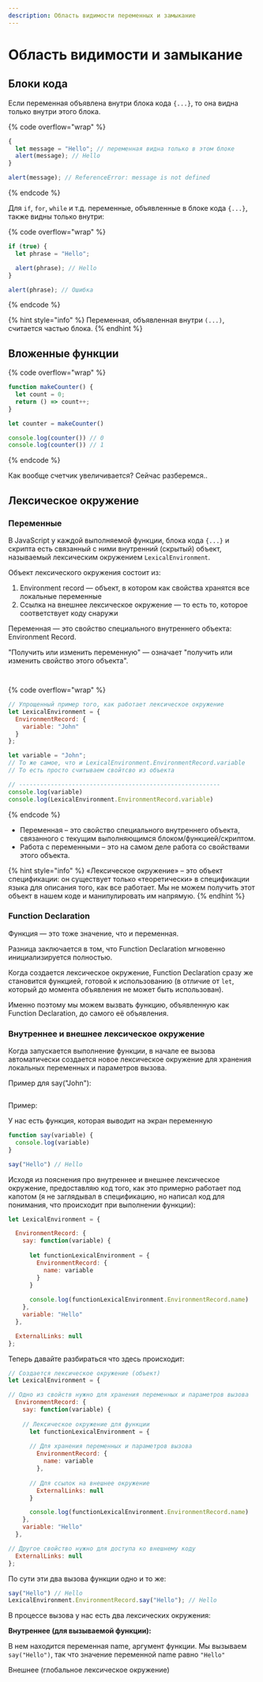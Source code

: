 ```yaml
---
description: Область видимости переменных и замыкание
---
```


# Область видимости и замыкание

## Блоки кода

Если переменная объявлена внутри блока кода `{...}`, то она видна только внутри этого блока.

{% code overflow="wrap" %}
```javascript
{
  let message = "Hello"; // переменная видна только в этом блоке
  alert(message); // Hello
}

alert(message); // ReferenceError: message is not defined
```
{% endcode %}

Для `if`, `for`, `while` и т.д. переменные, объявленные в блоке кода `{...}`, также видны только внутри:

{% code overflow="wrap" %}
```javascript
if (true) {
  let phrase = "Hello";

  alert(phrase); // Hello
}

alert(phrase); // Ошибка
```
{% endcode %}

{% hint style="info" %}
Переменная, объявленная внутри `(...)`, считается частью блока.
{% endhint %}

## Вложенные функции

{% code overflow="wrap" %}
```javascript
function makeCounter() {
  let count = 0;
  return () => count++;
}

let counter = makeCounter()

console.log(counter()) // 0
console.log(counter()) // 1
```
{% endcode %}

Как вообще счетчик увеличивается? Сейчас разберемся..

## Лексическое окружение

### Переменные

В JavaScript у каждой выполняемой функции, блока кода `{...}` и скрипта есть связанный с ними внутренний (скрытый) объект, называемый лексическим окружением `LexicalEnvironment`.

Объект лексического окружения состоит из:

1. Environment record — объект, в котором как свойства хранятся все локальные переменные
2. Ссылка на внешнее лексическое окружение — то есть то, которое соответствует коду снаружи

Переменная — это свойство специального внутреннего объекта: Environment Record.

"Получить или изменить переменную" — означает "получить или изменить свойство этого объекта".

<figure><img src="../.gitbook/assets/image (2).png" alt=""><figcaption></figcaption></figure>

<figure><img src="../.gitbook/assets/image (3).png" alt=""><figcaption></figcaption></figure>

{% code overflow="wrap" %}
```javascript
// Упрощенный пример того, как работает лексическое окружение
let LexicalEnvironment = {
  EnvironmentRecord: {
    variable: "John"
  }
};

let variable = "John";
// То же самое, что и LexicalEnvironment.EnvironmentRecord.variable
// То есть просто считываем свойтсво из объекта

// ---------------------------------------------------------
console.log(variable)
console.log(LexicalEnvironment.EnvironmentRecord.variable)
```
{% endcode %}

* Переменная – это свойство специального внутреннего объекта, связанного с текущим выполняющимся блоком/функцией/скриптом.
* Работа с переменными – это на самом деле работа со свойствами этого объекта.

{% hint style="info" %}
«Лексическое окружение» – это объект спецификации: он существует только «теоретически» в спецификации языка для описания того, как все работает. Мы не можем получить этот объект в нашем коде и манипулировать им напрямую.
{% endhint %}

### Function Declaration

Функция — это тоже значение, что и переменная.

Разница заключается в том, что Function Declaration мгновенно инициализируется полностью.

Когда создается лексическое окружение, Function Declaration сразу же становится функцией, готовой к использованию (в отличие от `let`, который до момента объявления не может быть использован).

Именно поэтому мы можем вызвать функцию, объявленную как Function Declaration, до самого её объявления.

### Внутреннее и внешнее лексическое окружение

Когда запускается выполнение функции, в начале ее вызова автоматически создается новое лексическое окружение для хранения локальных переменных и параметров вызова.

Пример для say("John"):

<figure><img src="../.gitbook/assets/image (4).png" alt=""><figcaption></figcaption></figure>

Пример:

У нас есть функция, которая выводит на экран переменную

```javascript
function say(variable) {
  console.log(variable)
}

say("Hello") // Hello
```

Исходя из пояснения про внутреннее и внешнее лексическое окружение, предоставляю код того, как это примерно работает под капотом (я не заглядывал в спецификацию, но написал код для понимания, что происходит при выполнении функции):

```javascript
let LexicalEnvironment = {

  EnvironmentRecord: {
    say: function(variable) {
    
      let functionLexicalEnvironment = {
        EnvironmentRecord: {
          name: variable
        }
      }
      
      console.log(functionLexicalEnvironment.EnvironmentRecord.name)
    },
    variable: "Hello"
  },

  ExternalLinks: null
};
```

Теперь давайте разбираться что здесь происходит:

```javascript
// Создается лексическое окружение (объект)
let LexicalEnvironment = {

// Одно из свойств нужно для хранения переменных и параметров вызова
  EnvironmentRecord: {
    say: function(variable) {
    
    // Лексическое окружение для функции
      let functionLexicalEnvironment = {
      
      // Для хранения переменных и параметров вызова
        EnvironmentRecord: {
          name: variable
        },
      
      // Для ссылок на внешнее окружение  
        ExternalLinks: null
      }

      console.log(functionLexicalEnvironment.EnvironmentRecord.name)
    },
    variable: "Hello"
  },

// Другое свойство нужно для доступа ко внешнему коду
  ExternalLinks: null
};
```

По сути эти два вызова функции одно и то же:

```javascript
say("Hello") // Hello
LexicalEnvironment.EnvironmentRecord.say("Hello"); // Hello
```

В процессе вызова у нас есть два лексических окружения:

**Внутреннее (для вызываемой функции):**

В нем находится переменная name, аргумент функции. Мы вызываем `say("Hello")`, так что значение переменной name равно `"Hello"`

Внешнее (глобальное лексическое окружение)

